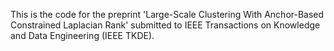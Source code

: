 This is the code for the preprint 'Large-Scale Clustering With Anchor-Based Constrained Laplacian Rank' submitted to IEEE Transactions on Knowledge and Data Engineering (IEEE TKDE).
